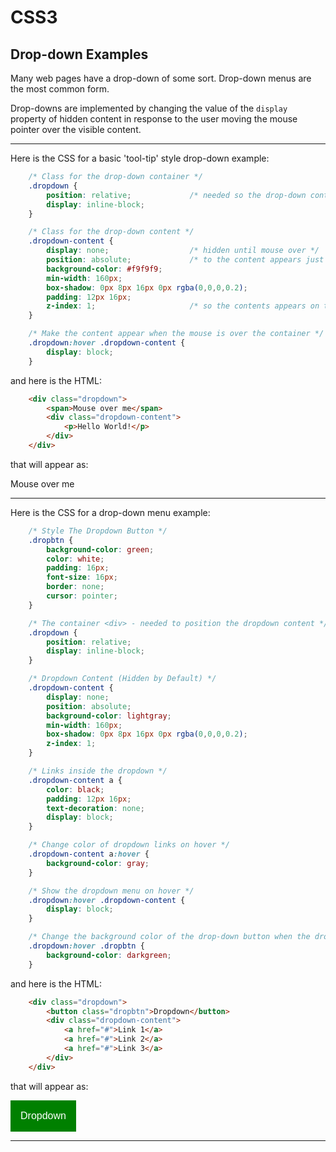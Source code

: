 <!DOCTYPE html>
<html>

<link rel="stylesheet" href="../styles/style-sheet.css" />

<body>

# CSS3

## Drop-down Examples


Many web pages have a drop-down of some sort.
Drop-down menus are the most common form.

Drop-downs are implemented by changing the value of the `display` property of hidden content in response
to the user moving the mouse pointer over the visible content.

<hr />

Here is the CSS for a basic 'tool-tip' style drop-down example:

```css
    /* Class for the drop-down container */
    .dropdown {
        position: relative;             /* needed so the drop-down content does not push other elements aside */
        display: inline-block;
    }

    /* Class for the drop-down content */
    .dropdown-content {
        display: none;                  /* hidden until mouse over */
        position: absolute;             /* to the content appears just below the container */
        background-color: #f9f9f9;
        min-width: 160px;
        box-shadow: 0px 8px 16px 0px rgba(0,0,0,0.2);
        padding: 12px 16px;
        z-index: 1;                     /* so the contents appears on top of other elements */
    }

    /* Make the content appear when the mouse is over the container */
    .dropdown:hover .dropdown-content {
        display: block;
    }
```

and here is the HTML:

```html
    <div class="dropdown">
        <span>Mouse over me</span>
        <div class="dropdown-content">
            <p>Hello World!</p>
        </div>
    </div>
```

that will appear as:

<style>
    .ex1 .dropdown {
        position: relative;
        display: inline-block;
    }

    .ex1 .dropdown-content {
        display: none;
        position: absolute;
        background-color: gray;
        min-width: 160px;
        box-shadow: 0px 8px 16px 0px rgba(0,0,0,0.2);
        padding: 12px 16px;
        z-index: 1;
    }

    .ex1 .dropdown:hover .dropdown-content {
        display: block;
    }
</style>

<div class="indent ex1">
    <div class="dropdown">
        <span>Mouse over me</span>
        <div class="dropdown-content">
            <p>Hello World!</p>
        </div>
    </div>
</div>

<hr />

Here is the CSS for a drop-down menu example:

```css
    /* Style The Dropdown Button */
    .dropbtn {
        background-color: green;
        color: white;
        padding: 16px;
        font-size: 16px;
        border: none;
        cursor: pointer;
    }

    /* The container <div> - needed to position the dropdown content */
    .dropdown {
        position: relative;
        display: inline-block;
    }

    /* Dropdown Content (Hidden by Default) */
    .dropdown-content {
        display: none;
        position: absolute;
        background-color: lightgray;
        min-width: 160px;
        box-shadow: 0px 8px 16px 0px rgba(0,0,0,0.2);
        z-index: 1;
    }

    /* Links inside the dropdown */
    .dropdown-content a {
        color: black;
        padding: 12px 16px;
        text-decoration: none;
        display: block;
    }

    /* Change color of dropdown links on hover */
    .dropdown-content a:hover {
        background-color: gray;
    }

    /* Show the dropdown menu on hover */
    .dropdown:hover .dropdown-content {
        display: block;
    }

    /* Change the background color of the drop-down button when the drop-down content is shown */
    .dropdown:hover .dropbtn {
        background-color: darkgreen;
    }
```

and here is the HTML:

```html
    <div class="dropdown">
        <button class="dropbtn">Dropdown</button>
        <div class="dropdown-content">
            <a href="#">Link 1</a>
            <a href="#">Link 2</a>
            <a href="#">Link 3</a>
        </div>
    </div>
```

that will appear as:

<style>
    .ex2 .dropbtn {
        background-color: green;
        color: white;
        padding: 16px;
        font-size: 16px;
        border: none;
        cursor: pointer;
    }

    .ex2 .dropdown {
        position: relative;
        display: inline-block;
    }

    .ex2 .dropdown-content {
        display: none;
        position: absolute;
        background-color: lightgray;
        min-width: 160px;
        box-shadow: 0px 8px 16px 0px rgba(0,0,0,0.2);
        z-index: 1;
    }

    .ex2 .dropdown-content a {
        color: black;
        padding: 12px 16px;
        text-decoration: none;
        display: block;
    }

    .ex2 .dropdown-content a:hover {
        background-color: gray;
    }

    .ex2 .dropdown:hover .dropdown-content {
        display: block;
    }

    .ex2 .dropdown:hover .dropbtn {
        background-color: darkgreen;
    }
</style>

<div class="indent ex2">
    <div class="dropdown">
        <button class="dropbtn">Dropdown</button>
        <div class="dropdown-content">
            <a href="#">Link 1</a>
            <a href="#">Link 2</a>
            <a href="#">Link 3</a>
        </div>
    </div>
</div>

<hr />

</body>
</html>

